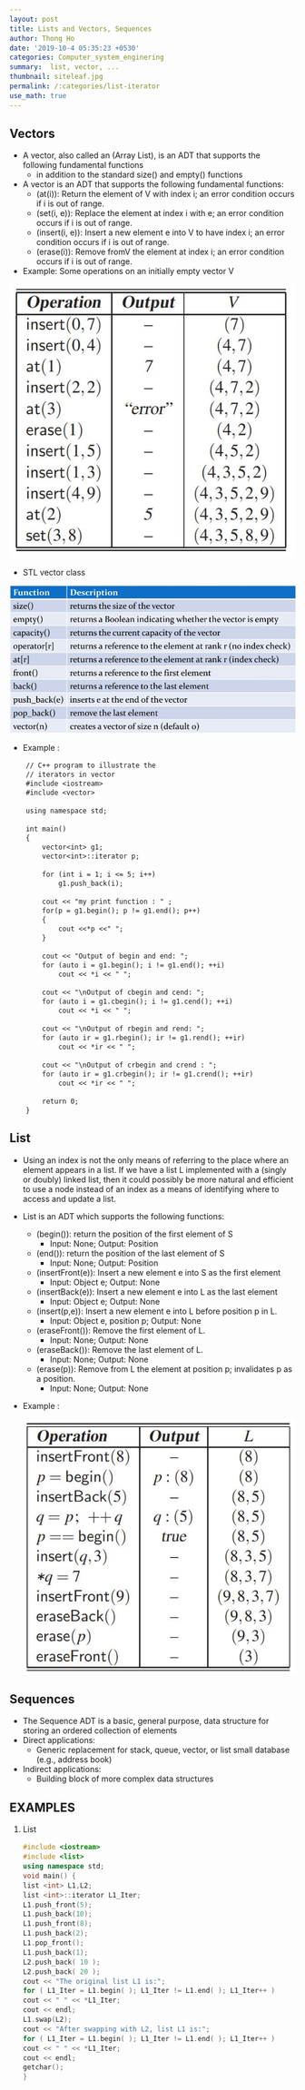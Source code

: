 ```yaml
---
layout: post
title: Lists and Vectors, Sequences
author: Thong Ho
date: '2019-10-4 05:35:23 +0530'
categories: Computer_system_enginering
summary:  list, vector, ...
thumbnail: siteleaf.jpg
permalink: /:categories/list-iterator
use_math: true
---
```


## Vectors
- A vector, also called an (Array List), is an ADT that supports the following fundamental functions 
    - in addition to the standard size() and empty() functions
- A vector is an ADT that supports the following fundamental functions: 
    - (at(i)): Return the element of V with index i; an error condition occurs if i is out of range.
    - (set(i, e)): Replace the element at index i with e; an error condition occurs if i is out of range.
    - (insert(i, e)): Insert a new element e into V to have index i; an error condition occurs if i is out of range.
    - (erase(i)): Remove fromV the element at index i; an error condition occurs if i is out of range.
- Example: Some operations on an initially empty vector V

![](/assets/img/computer_system_enginering/vector1.JPG)

- STL vector class

![](/assets/img/computer_system_enginering/vector_stl.JPG)

- Example :

```
    // C++ program to illustrate the 
    // iterators in vector 
    #include <iostream> 
    #include <vector> 

    using namespace std; 

    int main() 
    { 
        vector<int> g1; 
        vector<int>::iterator p;
    
        for (int i = 1; i <= 5; i++) 
            g1.push_back(i); 

        cout << "my print function : " ;
        for(p = g1.begin(); p != g1.end(); p++)
        {
            cout <<*p <<" ";
        }
    
        cout << "Output of begin and end: "; 
        for (auto i = g1.begin(); i != g1.end(); ++i) 
            cout << *i << " "; 
    
        cout << "\nOutput of cbegin and cend: "; 
        for (auto i = g1.cbegin(); i != g1.cend(); ++i) 
            cout << *i << " "; 
    
        cout << "\nOutput of rbegin and rend: "; 
        for (auto ir = g1.rbegin(); ir != g1.rend(); ++ir) 
            cout << *ir << " "; 
    
        cout << "\nOutput of crbegin and crend : "; 
        for (auto ir = g1.crbegin(); ir != g1.crend(); ++ir) 
            cout << *ir << " "; 
    
        return 0; 
    } 

```

## List
- Using an index is not the only means of referring to the place where an element
appears in a list. If we have a list L implemented with a (singly or doubly) linked
list, then it could possibly be more natural and efficient to use a node instead of an
index as a means of identifying where to access and update a list. 

- List is an ADT which supports the following functions:
    - (begin()): return the position of the first element of S
        - Input: None; Output: Position
    - (end()): return the position of the last element of S
        - Input: None; Output: Position
    - (insertFront(e)): Insert a new element e into S as the first element
        - Input: Object e; Output: None
    - (insertBack(e)): Insert a new element e into L as the last element
        - Input: Object e; Output: None
    - (insert(p,e)): Insert a new element e into L before position p in L.
        - Input: Object e, position p; Output: None
    - (eraseFront()): Remove the first element of L.
        - Input: None; Output: None
    - (eraseBack()): Remove the last element of L.
        - Input: None; Output: None
    - (erase(p)): Remove from L the element at position p; invalidates p as a position.
        - Input: None; Output: None

- Example :

    ![](/assets/img/computer_system_enginering/list1.JPG)


## Sequences 
- The Sequence ADT is a basic, general purpose, data structure for storing an ordered collection of elements
- Direct applications:
    - Generic replacement for stack, queue, vector, or list small database (e.g., address book)
- Indirect applications:
    - Building block of more complex data structures



## EXAMPLES
1. List
    ```cpp
    #include <iostream>
    #include <list>
    using namespace std;
    void main() {
    list <int> L1,L2;
    list <int>::iterator L1_Iter;
    L1.push_front(5);
    L1.push_back(10);
    L1.push_front(8);
    L1.push_back(2);
    L1.pop_front();
    L1.push_back(1);
    L2.push_back( 10 );
    L2.push_back( 20 );
    cout << "The original list L1 is:";
    for ( L1_Iter = L1.begin( ); L1_Iter != L1.end( ); L1_Iter++ )
    cout << " " << *L1_Iter;
    cout << endl;
    L1.swap(L2);
    cout << "After swapping with L2, list L1 is:";
    for ( L1_Iter = L1.begin( ); L1_Iter != L1.end( ); L1_Iter++ )
    cout << " " << *L1_Iter;
    cout << endl;
    getchar();
    }
    ```